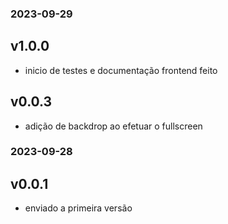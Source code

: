 ### 2023-09-29
## v1.0.0
- inicio de testes e documentação frontend feito

## v0.0.3
- adição de backdrop ao efetuar o fullscreen

### 2023-09-28
## v0.0.1
- enviado a primeira versão 